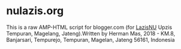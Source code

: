 # nulazis.org
This is a raw AMP-HTML script for blogger.com (for <a href="https://www.nulazis.org" target="_blank" title="LazisNU Upzis Tempuran">LazisNU</a> Upzis Tempuran, Magelang, Jateng).Written by Herman Mas, 2018 - KM.8, Banjarsari, Tempurejo, Tempuran, Magelan, Jateng 56161, Indonesia
